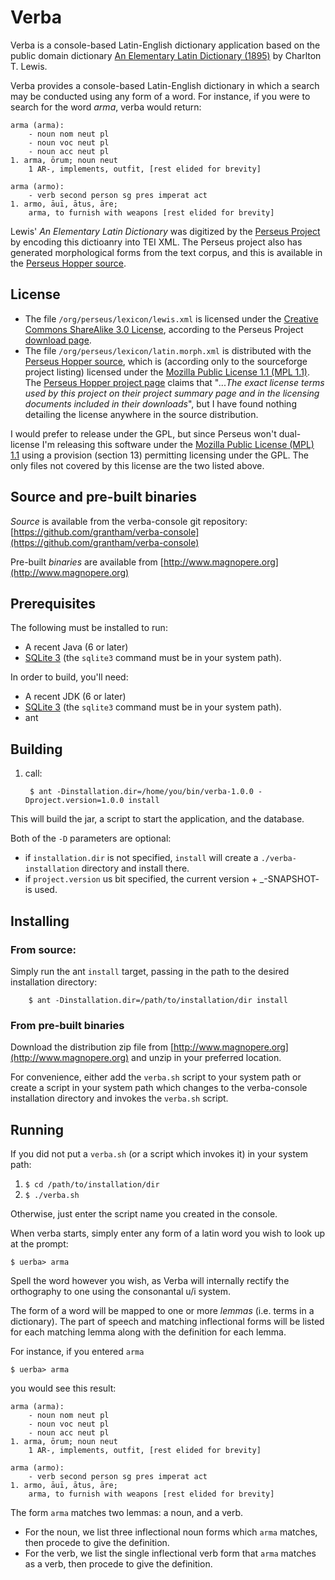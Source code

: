 # Verba
Verba is a console-based Latin-English dictionary application based on the public
domain dictionary [An Elementary Latin Dictionary (1895)](http://www.archive.org/details/anelementarylat01lewigoog)
by Charlton T. Lewis.

Verba provides a console-based Latin-English dictionary in which a search may be conducted using any form of a word. For
instance, if you were to search for the word _arma_, verba would return:

    arma (arma):
	    - noun nom neut pl
	    - noun voc neut pl
        - noun acc neut pl
    1. arma, ōrum; noun neut
        1 AR-, implements, outfit, [rest elided for brevity]

    arma (armo):
        - verb second person sg pres imperat act
    1. armo, āuī, ātus, āre;
        arma, to furnish with weapons [rest elided for brevity]

Lewis' _An Elementary Latin Dictionary_ was digitized by the [Perseus Project](www.perseus.tufts.edu) by encoding this dictioanry into TEI XML.
The Perseus project also has generated morphological forms from the text corpus, and this is available in the
[Perseus Hopper source](https://sourceforge.net/projects/perseus-hopper/).

## License

- The file `/org/perseus/lexicon/lewis.xml` is licensed under the
[Creative Commons ShareAlike 3.0 License](http://creativecommons.org/licenses/by-sa/3.0/us/),
according to the Perseus Project [download page](http://www.perseus.tufts.edu/hopper/opensource/download).
- The file `/org/perseus/lexicon/latin.morph.xml` is distributed with the
[Perseus Hopper source](https://sourceforge.net/projects/perseus-hopper/), which is (according only to the sourceforge
project listing) licensed under the [Mozilla Public License 1.1 (MPL 1.1)](http://www.mozilla.org/MPL/MPL-1.1.html).
The [Perseus Hopper project page](http://perseus-hopper.sourceforge.net/) claims that "_...The exact license terms used
by this project on their project summary page  and in the licensing documents included in their downloads_", but I have
found nothing detailing the license anywhere in the source distribution.

I would prefer to release under the GPL, but since Perseus won't dual-license I'm releasing this software under the
[Mozilla Public License (MPL) 1.1](http://www.mozilla.org/MPL/MPL-1.1.html) using a provision (section 13) permitting
licensing under the GPL. The only files not covered by this license are the two listed above.

## Source and pre-built binaries
_Source_ is available from the verba-console git repository: [https://github.com/grantham/verba-console](https://github.com/grantham/verba-console)

Pre-built _binaries_ are available from [http://www.magnopere.org](http://www.magnopere.org)

## Prerequisites
The following must be installed to run:

- A recent Java (6 or later)
- [SQLite 3](http://www.sqlite.org/download.html) (the `sqlite3` command must be in your system path).

In order to build, you'll need:

- A recent JDK (6 or later)
- [SQLite 3](http://www.sqlite.org/download.html) (the `sqlite3` command must be in your system path).
- ant

## Building

1. call:

        $ ant -Dinstallation.dir=/home/you/bin/verba-1.0.0 -Dproject.version=1.0.0 install

This will build the jar, a script to start the application, and the database.

Both of the `-D` parameters are optional:

- if `installation.dir` is not specified, `install` will create a `./verba-installation` directory and install there.
- if `project.version` us bit specified, the current version + _-SNAPSHOT- is used.


## Installing

### From source:
Simply run the ant `install` target, passing in the path to the desired installation directory:

        $ ant -Dinstallation.dir=/path/to/installation/dir install

### From pre-built binaries
Download the distribution zip file from [http://www.magnopere.org](http://www.magnopere.org) and unzip in your preferred
location.

For convenience, either add the `verba.sh` script to your system path or create a script in your system path which
changes to the verba-console installation directory and invokes the `verba.sh` script.

## Running

If you did not put a `verba.sh` (or a script which invokes it) in your system path:

1. `$ cd /path/to/installation/dir`
2. `$ ./verba.sh`

Otherwise, just enter the script name you created in the console.

When verba starts, simply enter any form of a latin word you wish to look up at the prompt:

    $ uerba> arma

Spell the word however you wish, as
Verba will internally rectify the orthography to one using the consonantal u/i system.

The form of a word will be mapped to one or more _lemmas_ (i.e. terms in a dictionary). The part of speech and
matching inflectional forms will be listed for each matching lemma along with the definition for each lemma.

For instance, if you entered `arma`

    $ uerba> arma

you would see this result:

    arma (arma):
	    - noun nom neut pl
	    - noun voc neut pl
        - noun acc neut pl
    1. arma, ōrum; noun neut
        1 AR-, implements, outfit, [rest elided for brevity]

    arma (armo):
        - verb second person sg pres imperat act
    1. armo, āuī, ātus, āre;
        arma, to furnish with weapons [rest elided for brevity]

The form `arma` matches two lemmas: a noun, and a verb.

* For the noun, we list three inflectional noun forms which `arma` matches, then procede to give the definition.
* For the verb, we list the single inflectional verb form that `arma` matches as a verb, then procede to give the definition.
